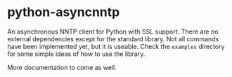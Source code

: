 # python-asyncnntp
An asynchronous NNTP client for Python with SSL support.  There are no external
dependencies except for the standard library.  Not all commands have been
implemented yet, but it is useable.  Check the `examples` directory for some
simple ideas of how to use the library.

More documentation to come as well.